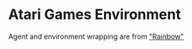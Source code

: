 # Atari Games Environment

Agent and environment wrapping are from ["Rainbow"](https://github.com/Kaixhin/Rainbow)
